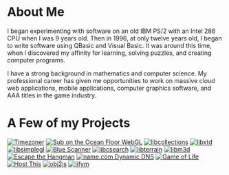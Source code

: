 # About Me
I began experimenting with software on an old IBM PS/2 with an Intel 286 CPU when I was 9 years old.  Then in 1996, at
only twelve years old, I began to write software using QBasic and Visual Basic.  It was around this time, when I
discovered my affinity for learning, solving puzzles, and creating computer programs.

I have a strong background in mathematics and computer science.  My professional career has given me opportunities to work on massive cloud
web applications, mobile applications, computer graphics software, and AAA titles in the game industry.

# A Few of my Projects
[![Timezoner](https://user-images.githubusercontent.com/2350387/87860663-42299280-c90d-11ea-9452-5a62e52536e2.png)](https://github.com/manvscode/timezoner)
[![Sub on the Ocean Floor WebGL](https://user-images.githubusercontent.com/2350387/87860764-1529af80-c90e-11ea-9674-c548f4dc3ac0.png)](https://github.com/manvscode/#todo)
[![libcollections](https://user-images.githubusercontent.com/2350387/87860689-73a25e00-c90d-11ea-9933-7689f0440747.png)](https://github.com/manvscode/libcollections)
[![libxtd](https://user-images.githubusercontent.com/2350387/87860705-9896d100-c90d-11ea-932a-c0c096ee4f6c.png)](https://github.com/manvscode/libxtd)
[![libsimplegl](https://user-images.githubusercontent.com/2350387/87866633-28f70500-c952-11ea-94c9-5fb00a899178.png)](https://github.com/manvscode/libsimplegl)
[![Blue Scanner](https://user-images.githubusercontent.com/2350387/87860632-efe87180-c90c-11ea-80b8-a86ddfb3b1c8.png)](https://github.com/manvscode/blue-scanner)
[![libcsearch](https://user-images.githubusercontent.com/2350387/87866658-6eb3cd80-c952-11ea-9f30-850d28c94492.jpg)](https://github.com/manvscode/libcsearch)
[![libterrain](https://user-images.githubusercontent.com/2350387/87866804-ef26fe00-c953-11ea-9988-cad990f30a06.jpg)](https://github.com/manvscode/libterrain)
[![libm3d](https://user-images.githubusercontent.com/2350387/87866848-6bb9dc80-c954-11ea-8241-68e162a3032b.png)](https://github.com/manvscode/libm3d)
[![Escape the Hangman](https://user-images.githubusercontent.com/2350387/87860739-e6abd480-c90d-11ea-95a7-6221f9910bc3.png)](https://github.com/manvscode/hangman)
[![name.com Dynamic DNS](https://user-images.githubusercontent.com/2350387/87860706-9a609480-c90d-11ea-9758-36d195e1bdee.png)](https://github.com/manvscode/name.com-dns-tools)
[![Game of Life](https://user-images.githubusercontent.com/2350387/87860752-017e4900-c90e-11ea-90e7-b21557989411.png)](https://github.com/manvscode/game-of-life)
[![Host This](https://user-images.githubusercontent.com/2350387/87866748-509a9d00-c953-11ea-99ba-a313808a0f91.png)](https://github.com/manvscode/host-this)
[![obj2js](https://user-images.githubusercontent.com/2350387/87860710-9cc2ee80-c90d-11ea-80c8-cf9a9216d4dc.png)](https://github.com/manvscode/obj2js)
[![iifym](https://user-images.githubusercontent.com/2350387/87866741-3bbe0980-c953-11ea-87d8-cd008c7d8186.png)](https://github.com/manvscode/iifym)

<!--
[![Timezoner](/projects/timezoner-150x150.png)](https://github.com/manvscode/timezoner)
[![libcollections](/projects/libcollections-150x150.png)](https://github.com/manvscode/libcollections)
[![libxtd](/projects/libxtd-150x150.png)](https://github.com/manvscode/libxtd)
[![Blue Scanner](/projects/blue-scanner-150x150.png)](https://github.com/manvscode/blue-scanner)
[![Escape the Hangman](/projects/hangman-150x150.png)](https://github.com/manvscode/hangman)
[![name.com Dynamic DNS](/projects/name.com-dynamic-dns-150x150.png)](https://github.com/manvscode/name.com-dns-tools)
[![Game of Life](/projects/game-of-life-150x150.png)](https://github.com/manvscode/game-of-life)
[![obj2js](/projects/obj2js-150x150.png)](https://github.com/manvscode/obj2js)
[![Sub on the Ocean Floor WebGL](/projects/sub-on-the-ocean-floor-webgl-150x150.png)](https://github.com/manvscode/#todo)
-->
